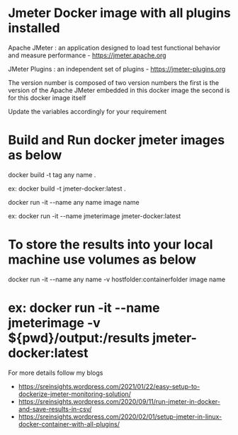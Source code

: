 # Jmeter Docker image with all plugins installed
Apache JMeter : an application designed to load test functional behavior and measure performance - https://jmeter.apache.org

JMeter Plugins : an independent set of plugins - https://jmeter-plugins.org

The version number is composed of two version numbers
the first is the version of the Apache JMeter embedded in this docker image
the second is for this docker image itself

Update the variables accordingly for your requirement

# Build and Run docker jmeter images as below
docker build -t tag any name .

ex: docker build -t jmeter-docker:latest .

docker run -it --name any name image name

ex: docker run -it --name jmeterimage jmeter-docker:latest
# To store the results into your local machine use volumes as below

docker run -it --name any name -v hostfolder:containerfolder image name
  
# ex: docker run -it --name jmeterimage -v ${pwd}/output:/results jmeter-docker:latest


For more details follow my blogs
* https://sreinsights.wordpress.com/2021/01/22/easy-setup-to-dockerize-jmeter-monitoring-solution/
* https://sreinsights.wordpress.com/2020/09/11/run-jmeter-in-docker-and-save-results-in-csv/
* https://sreinsights.wordpress.com/2020/02/01/setup-jmeter-in-linux-docker-container-with-all-plugins/
